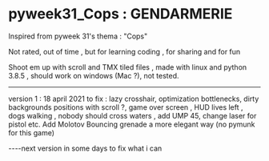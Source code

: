 # pyweek31_Cops : GENDARMERIE

Inspired from pyweek 31's thema : "Cops"

Not rated, out of time , but for learning coding , for sharing and for fun

Shoot em up with scroll and TMX tiled files , made with linux and python 3.8.5 ,
should work on windows (Mac ?), not tested.

-----------------------------

version 1 : 18 april 2021
to fix : lazy crosshair, optimization bottlenecks, dirty backgrounds positions with scroll ?, game over screen , HUD lives left , dogs walking , 
nobody should cross waters , add UMP 45, change laser for pistol
etc.
Add Molotov 
Bouncing grenade a more elegant way (no pymunk for this game)

----next version in some days to fix what i can 

